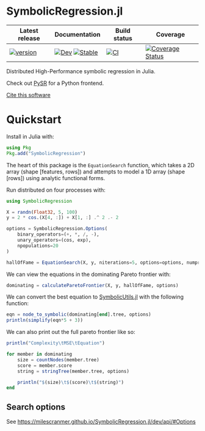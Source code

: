 # SymbolicRegression.jl

| Latest release | Documentation | Build status | Coverage |
| --- | --- | --- | --- |
| [![version](https://juliahub.com/docs/SymbolicRegression/version.svg)](https://juliahub.com/ui/Packages/SymbolicRegression/X2eIS) | [![Dev](https://img.shields.io/badge/docs-dev-blue.svg)](https://milescranmer.github.io/SymbolicRegression.jl/dev/) [![Stable](https://img.shields.io/badge/docs-stable-blue.svg)](https://milescranmer.github.io/SymbolicRegression.jl/stable/)  | [![CI](https://github.com/MilesCranmer/SymbolicRegression.jl/workflows/CI/badge.svg)](.github/workflows/CI.yml) | [![Coverage Status](https://coveralls.io/repos/github/MilesCranmer/SymbolicRegression.jl/badge.svg?branch=master)](https://coveralls.io/github/MilesCranmer/SymbolicRegression.jl?branch=master) |



Distributed High-Performance symbolic regression in Julia.

Check out [PySR](https://github.com/MilesCranmer/PySR) for
a Python frontend.

[Cite this software](https://github.com/MilesCranmer/PySR/blob/master/CITATION.md)

# Quickstart

Install in Julia with:
```julia
using Pkg
Pkg.add("SymbolicRegression")
```

The heart of this package is the
`EquationSearch` function, which takes
a 2D array (shape [features, rows]) and attempts
to model a 1D array (shape [rows])
using analytic functional forms.

Run distributed on four processes with:
```julia
using SymbolicRegression

X = randn(Float32, 5, 100)
y = 2 * cos.(X[4, :]) + X[1, :] .^ 2 .- 2

options = SymbolicRegression.Options(
    binary_operators=(+, *, /, -),
    unary_operators=(cos, exp),
    npopulations=20
)

hallOfFame = EquationSearch(X, y, niterations=5, options=options, numprocs=4)
```
We can view the equations in the dominating
Pareto frontier with:
```julia
dominating = calculateParetoFrontier(X, y, hallOfFame, options)
```
We can convert the best equation
to [SymbolicUtils.jl](https://github.com/JuliaSymbolics/SymbolicUtils.jl)
with the following function:
```julia
eqn = node_to_symbolic(dominating[end].tree, options)
println(simplify(eqn*5 + 3))
```

We can also print out the full pareto frontier like so:
```julia
println("Complexity\tMSE\tEquation")

for member in dominating
    size = countNodes(member.tree)
    score = member.score
    string = stringTree(member.tree, options)

    println("$(size)\t$(score)\t$(string)")
end
```


## Search options

See https://milescranmer.github.io/SymbolicRegression.jl/dev/api/#Options
